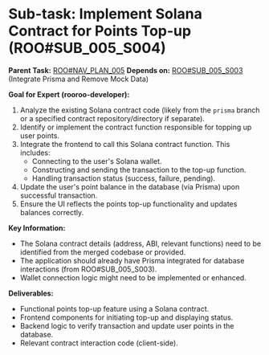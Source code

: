 # Sub-task: Implement Solana Contract for Points Top-up (ROO#SUB_005_S004)

**Parent Task:** [ROO#NAV_PLAN_005](.rooroo/tasks/ROO#NAV_PLAN_005/context.md)
**Depends on:** [ROO#SUB_005_S003](.rooroo/tasks/ROO#SUB_005_S003/context.md) (Integrate Prisma and Remove Mock Data)

**Goal for Expert (rooroo-developer):**
1.  Analyze the existing Solana contract code (likely from the `prisma` branch or a specified contract repository/directory if separate).
2.  Identify or implement the contract function responsible for topping up user points.
3.  Integrate the frontend to call this Solana contract function. This includes:
    *   Connecting to the user's Solana wallet.
    *   Constructing and sending the transaction to the top-up function.
    *   Handling transaction status (success, failure, pending).
4.  Update the user's point balance in the database (via Prisma) upon successful transaction.
5.  Ensure the UI reflects the points top-up functionality and updates balances correctly.

**Key Information:**
*   The Solana contract details (address, ABI, relevant functions) need to be identified from the merged codebase or provided.
*   The application should already have Prisma integrated for database interactions (from ROO#SUB_005_S003).
*   Wallet connection logic might need to be implemented or enhanced.

**Deliverables:**
*   Functional points top-up feature using a Solana contract.
*   Frontend components for initiating top-up and displaying status.
*   Backend logic to verify transaction and update user points in the database.
*   Relevant contract interaction code (client-side).